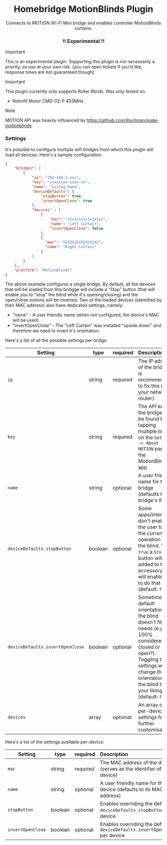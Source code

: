 <p align="center">

</p>

<span align="center">

# Homebridge MotionBlinds Plugin

Connects to MOTION Wi-Fi Mini bridge and enables controller MotionBlinds curtains.

### !! Experimental !!

</span>

> [!IMPORTANT]
> This is an experimental plugin. Supporting this plugin is not necessarily a priority, so use at your own risk. (you can open tickets if you'd like, response times are not guaranteed though)


> [!IMPORTANT]
> This plugin currently only supports Roller Blinds. Was only tested on:
> - Retrofit Motor CMD-02-P 433MHz

> [!NOTE]
> MOTION API was heavily influenced by https://github.com/jhurliman/node-motionblinds


### Settings

It's possible to configure multiple wifi bridges from which this plugin will load all devices.
Here's a sample configuration:

```json
{
    "bridges": [
        {
            "ip": "192.168.1.xxx",
            "key": "xxxxxxxx-xxxx-xx",
            "name": "Living Room",
            "deviceDefaults": {
                "stopButton": true,
                "invertOpenClose": true
            },
            "devices" : [
                {
                    "mac": "x1x1x1x1x1x1x1x1",
                    "name": "Left Curtain",
                    "invertOpenClose": false
                },
                {
                  "mac": "X2X2X2X2X2X2X2X2",
                  "name": "Right Curtain"
                }
            ]
        }
    ],
    "platform": "MotionBlinds"
}
```

The above example configures a single bridge. By default, all the devices that will be loaded from this bridgge
will include a "Stop" button (that will enable you to "stop" the blind while it's opening/closing) and the open/close
notions will be inverted. Two of the loaded devices (identified by their MAC address) also have dedicated settings, namely:
- "name" - A user friendly name (when not configured, the device's MAC will be used)
- "invertOpenClose" - The "Left Curtain" was installed "upside down" and therefore we need to invert it's orientation.

Here's a list of all the possible settings per bridge

| Setting                          | type          | required | Description                                                                                                                                                                                                         |
|----------------------------------|---------------|----------|:--------------------------------------------------------------------------------------------------------------------------------------------------------------------------------------------------------------------|
| `ip`                             | string        | required | The IP address of the bridge (it is recommended to fix this IP in your network router)                                                                                                                              |
| `key`                            | string        | required | The API key for the bridge (can be found by tapping multiple times on the `Settings -> About MOTION` page in the MotionBlinds app                                                                                   |
| `name`                           | string        | optional | A user friendly name for the bridge (defaults to the bridge's IP)                                                                                                                                                   |
| `deviceDefaults.stopButton`      | boolean       | optional | Some apps/interfaces don't enable the user to stop the current operation of the blind. When `true` a `Stop` button will be added to the accessory that will enable you to do that (default: `false`)                |
| `deviceDefaults.invertOpenClose` | boolean       | optional | Sometimes the default orientation of the blind doesn't fit your needs (e.g. Is 100% considered closed or open?). Toggling this settings will change the orientation of the blind to your likings (default: `false`) |
| `devices`                        | array<device> | optional | An array of per-device settings for further customisation.                                                                                                                                                          |

Here's a list of the settings available per-device:

| Setting           | type     | required | Description                                                                                                                                                                                                         |
|-------------------|----------|----------|:--------------------------------------------------------------------------------------------------------------------------------------------------------------------------------------------------------------------|
| `mac`             | string   | required | The MAC address of the device (serves as the identifier of the device)                                                                                                                                              |
| `name`            | string   | optional | A user friendly name for the device (defaults to its MAC address)                                                                                                                                                   |
| `stopButton`      | boolean  | optional | Enables overriding the default `deviceDefaults.stopButton` per device                                                                                                                                               |
| `invertOpenClose` | boolean  | optional | Enables overriding the default `deviceDefaults.invertOpenClose` per device                                                                                                                                               |
